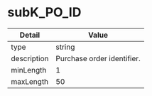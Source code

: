 # subK_PO_ID
| Detail | Value |
| ------ | ----- |
| type | string |
| description | Purchase order identifier. |
| minLength | 1 |
| maxLength | 50 |
